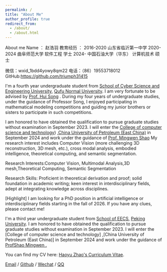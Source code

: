 ```yaml
---
permalink: /
title: "About Me"
author_profile: true
redirect_from: 
  - /about/
  - /about.html
---
```

About me
Name    ： 赵浩羽
教育经历 ：
2016-2020 山东省临沂第一中学
2020-2024 曲阜师范大学 软件工程 学士
2024-     中国石油大学（华东） 计算机技术 硕士

微信：wxid_1bdd4yowy8qm22
电话：（86）19553718012
GitHub:https://github.com/triumph31415

I'm a fourth year undergraduate student from [School of Cyber Science and Engineering University](https://cyber.qfnu.edu.cn/index.htm), [Qufu Normal University](https://www.qfnu.edu.cn/). I am very fortunate to be advised by [Prof. Hui Song](https://cyber.qfnu.edu.cn/info/1239/2571.htm) . During my four years of undergraduate studies, under the guidance of Professor Song, I enjoyed participating in mathematical modeling competitions and guiding my junior brothers or sisters to participate in such competitions.

I am honored to have obtained the qualification to pursue graduate studies without examination in September 2023.  I will enter the [College of computer science and technology](https://computer.upc.edu.cn/)) ,[China University of Petroleum (East China)](https://www.upc.edu.cn/) in September 2024 and work under the guidance of [Prof. Mingwen Shao](https://computer.upc.edu.cn/2017/0313/c6287a103909/page.htm)  My research interest includes Computer Vision (more challenging 3D reconstruction, 3D mesh, etc.), cross modal analysis, embodied intelligence, theoretical computing, and semantic segmentation.

Research Interests:Computer Vision, Multimodal Analysis,3D mesh,Theoretical Computing, Semantic Segmentation

Research Skills: Proficient in theoretical derivation and proof; solid foundation in academic writing; keen interest in interdisciplinary fields, adept at integrating knowledge across disciplines.

[Highlight] I am looking for a PhD position in artificial intelligence or interdisciplinary fields starting in the fall of 2026. If you have any clues, please contact me!

I'm a third year undergraduate student from [School of EECS](https://eecs.pku.edu.cn/), [Peking University](https://www.pku.edu.cn/).
I am honored to have obtained the qualification to pursue graduate studies without examination in September 2023. I will enter the [College of computer science and technology] ,[China University of Petroleum (East China)] in September 2024 and work under the guidance of [ProfShao Mingwen . ](https://computer.upc.edu.cn/2017/0313/c6287a103909/page.htm)


You can find my CV here: [Haoyu Zhao's Curriculum Vitae](../assets/Curriculum_Vitae.pdf).

[Email](haoyuzhao1.732@gmail.com) / [Github](https://github.com/triumph31415)  /  [Wechat](../images/Wechat.jpg)   /  [QQ](../images/QQ.jpg)



